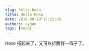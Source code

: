 ```yaml
---
slug: hello-hexo
title: Hello Hexo
date: 2016-08-19T17:21:06
authors: cyhan
tags: [hexo]
---
```


Hexo 搭起来了，又可以折腾好一阵子了。

<!-- truncate -->

